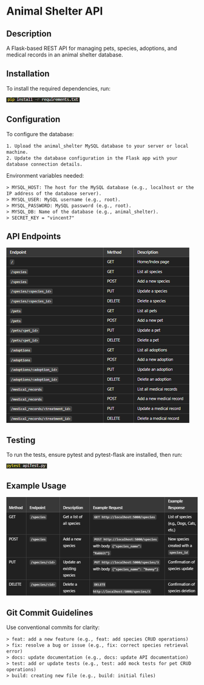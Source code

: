 # Animal Shelter API

## Description

A Flask-based REST API for managing pets, species, adoptions, and medical records in an animal shelter database.

## Installation

To install the required dependencies, run:

![API Endpoints](image/requirements.png)

## Configuration

To configure the database:

    1. Upload the animal_shelter MySQL database to your server or local machine. 
    2. Update the database configuration in the Flask app with your database connection details.

Environment variables needed:

    > MYSQL_HOST: The host for the MySQL database (e.g., localhost or the IP address of the database server).
    > MYSQL_USER: MySQL username (e.g., root).
    > MYSQL_PASSWORD: MySQL password (e.g., root).
    > MYSQL_DB: Name of the database (e.g., animal_shelter).
    > SECRET_KEY = "vincent7"

## API Endpoints

![API Endpoints](image/api_endpoints.png)

## Testing

To run the tests, ensure pytest and pytest-flask are installed, then run:

![Testing Image](image/test.png)

## Example Usage

![Example Usage](image/example.png)

## Git Commit Guidelines

Use conventional commits for clarity:

    > feat: add a new feature (e.g., feat: add species CRUD operations)
    > fix: resolve a bug or issue (e.g., fix: correct species retrieval error)
    > docs: update documentation (e.g., docs: update API documentation)
    > test: add or update tests (e.g., test: add mock tests for pet CRUD operations)
    > build: creating new file (e.g., build: initial files)

